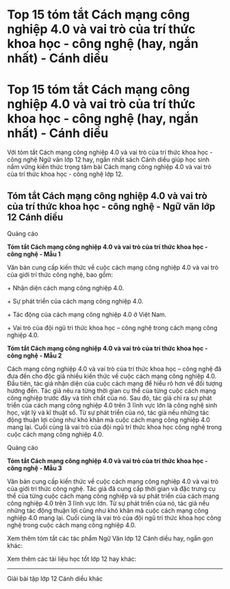 # Top 15 tóm tắt Cách mạng công nghiệp 4.0 và vai trò của trí thức khoa học - công nghệ (hay, ngắn nhất) - Cánh diều

# Top 15 tóm tắt Cách mạng công nghiệp 4.0 và vai trò của trí thức khoa học - công nghệ (hay, ngắn nhất) - Cánh diều

Với tóm tắt Cách mạng công nghiệp 4.0 và vai trò của trí thức khoa học - công nghệ Ngữ văn lớp 12 hay, ngắn nhất sách Cánh diều giúp học sinh nắm vững kiến thức trọng tâm bài Cách mạng công nghiệp 4.0 và vai trò của trí thức khoa học - công nghệ lớp 12.

## Tóm tắt Cách mạng công nghiệp 4.0 và vai trò của trí thức khoa học - công nghệ - Ngữ văn lớp 12 Cánh diều

Quảng cáo

**Tóm tắt Cách mạng công nghiệp 4.0 và vai trò của trí thức khoa học - công nghệ - Mẫu 1**

Văn bản cung cấp kiến thức về cuộc cách mạng công nghiệp 4.0 và vai trò của giới trí thức công nghệ, bao gồm:

\+ Nhận diện cách mạng công nghiệp 4.0.

\+ Sự phát triển của cách mạng công nghiệp 4.0.

\+ Tác động của cách mạng công nghiệp 4.0 ở Việt Nam.

\+ Vai trò của đội ngũ tri thức khoa học – công nghệ trong cách mạng công nghiệp 4.0.

**Tóm tắt Cách mạng công nghiệp 4.0 và vai trò của trí thức khoa học - công nghệ - Mẫu 2**

Cách mạng công nghiệp 4.0 và vai trò của trí thức khoa học – công nghệ đã đưa đến cho độc giả nhiều kiến thức về cuộc cách mạng công nghiệp 4.0. Đầu tiên, tác giả nhận diện của cuộc cách mạng để hiểu rõ hơn về đối tượng hướng đến. Tác giả nêu ra từng thời gian cụ thể của từng cuộc cách mạng công nghiệp trước đây và tính chất của nó. Sau đó, tác giả chỉ ra sự phát triển của cách mạng công nghiệp 4.0 trên 3 lĩnh vực lớn là công nghệ sinh học, vật lý và kĩ thuật số. Từ sự phát triển của nó, tác giả nếu những tác động thuận lợi cũng như khó khăn mà cuộc cách mạng công nghiệp 4.0 mang lại. Cuối cùng là vai trò của đội ngũ trí thức khoa học công nghệ trong cuộc cách mạng công nghiệp 4.0.

Quảng cáo

**Tóm tắt Cách mạng công nghiệp 4.0 và vai trò của trí thức khoa học - công nghệ - Mẫu 3**

Văn bản cung cấp kiến thức về cuộc cách mạng công nghiệp 4.0 và vai trò của giới trí thức công nghệ. Tác giả đã cung cấp thời gian và đặc trưng cụ thể của từng cuộc cách mạng công nghiệp và sự phát triển của cách mạng công nghiệp 4.0 trên 3 lĩnh vực lớn. Từ sự phát triển của nó, tác giả nếu những tác động thuận lợi cũng như khó khăn mà cuộc cách mạng công nghiệp 4.0 mang lại. Cuối cùng là vai trò của đội ngũ trí thức khoa học công nghệ trong cuộc cách mạng công nghiệp 4.0.

Xem thêm tóm tắt các tác phẩm Ngữ Văn lớp 12 Cánh diều hay, ngắn gọn khác:

Xem thêm các tài liệu học tốt lớp 12 hay khác:

* * *

Giải bài tập lớp 12 Cánh diều khác
